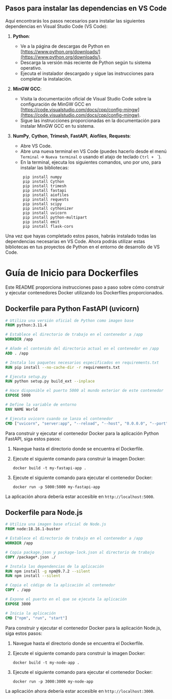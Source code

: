 ## Pasos para instalar las dependencias en VS Code

Aquí encontrarás los pasos necesarios para instalar las siguientes dependencias en Visual Studio Code (VS Code):

1. **Python**: 
   - Ve a la página de descargas de Python en [https://www.python.org/downloads/](https://www.python.org/downloads/).
   - Descarga la versión más reciente de Python según tu sistema operativo.
   - Ejecuta el instalador descargado y sigue las instrucciones para completar la instalación.

2. **MinGW GCC**:
   - Visita la documentación oficial de Visual Studio Code sobre la configuración de MinGW GCC en [https://code.visualstudio.com/docs/cpp/config-mingw](https://code.visualstudio.com/docs/cpp/config-mingw).
   - Sigue las instrucciones proporcionadas en la documentación para instalar MinGW GCC en tu sistema.

3. **NumPy**, **Cython**, **Trimesh**, **FastAPI**, **Aiofiles**, **Requests**:
   - Abre VS Code.
   - Abre una nueva terminal en VS Code (puedes hacerlo desde el menú `Terminal` -> `Nueva terminal` o usando el atajo de teclado `Ctrl + ` `).
   - En la terminal, ejecuta los siguientes comandos, uno por uno, para instalar las bibliotecas:
     ```
      pip install numpy
      pip install Cython
      pip install trimesh
      pip install fastapi
      pip install aiofiles
      pip install requests
      pip install scipy
      pip install cythonizer
      pip install uvicorn
      pip install python-multipart
      pip install emit
      pip install flask-cors

     ```

Una vez que hayas completado estos pasos, habrás instalado todas las dependencias necesarias en VS Code. Ahora podrás utilizar estas bibliotecas en tus proyectos de Python en el entorno de desarrollo de VS Code.


# Guía de Inicio para Dockerfiles

Este README proporciona instrucciones paso a paso sobre cómo construir y ejecutar contenedores Docker utilizando los Dockerfiles proporcionados.

## Dockerfile para Python FastAPI (uvicorn)

```Dockerfile
# Utiliza una versión oficial de Python como imagen base
FROM python:3.11.4

# Establece el directorio de trabajo en el contenedor a /app
WORKDIR /app

# Añade el contenido del directorio actual en el contenedor en /app
ADD . /app

# Instala los paquetes necesarios especificados en requirements.txt
RUN pip install --no-cache-dir -r requirements.txt

# Ejecuta setup.py
RUN python setup.py build_ext --inplace

# Hace disponible el puerto 5000 al mundo exterior de este contenedor
EXPOSE 5000

# Define la variable de entorno
ENV NAME World

# Ejecuta uvicorn cuando se lanza el contenedor
CMD ["uvicorn", "server:app", "--reload", "--host", "0.0.0.0", "--port", "5000"]
```

Para construir y ejecutar el contenedor Docker para la aplicación Python FastAPI, siga estos pasos:

1. Navegue hasta el directorio donde se encuentra el Dockerfile.

2. Ejecute el siguiente comando para construir la imagen Docker:

    ```
    docker build -t my-fastapi-app .
    ```

3. Ejecute el siguiente comando para ejecutar el contenedor Docker:

    ```
    docker run -p 5000:5000 my-fastapi-app
    ```

La aplicación ahora debería estar accesible en `http://localhost:5000`.

## Dockerfile para Node.js

```Dockerfile
# Utiliza una imagen base oficial de Node.js
FROM node:18.16.1-buster

# Establece el directorio de trabajo en el contenedor a /app
WORKDIR /app

# Copia package.json y package-lock.json al directorio de trabajo
COPY /package*.json ./

# Instala las dependencias de la aplicación
RUN npm install -g npm@9.7.2 --silent
RUN npm install --silent

# Copia el código de la aplicación al contenedor
COPY . /app

# Expone el puerto en el que se ejecuta la aplicación
EXPOSE 3000

# Inicia la aplicación
CMD ["npm", "run", "start"]

```

Para construir y ejecutar el contenedor Docker para la aplicación Node.js, siga estos pasos:

1. Navegue hasta el directorio donde se encuentra el Dockerfile.

2. Ejecute el siguiente comando para construir la imagen Docker:

    ```
    docker build -t my-node-app .
    ```

3. Ejecute el siguiente comando para ejecutar el contenedor Docker:

    ```
    docker run -p 3000:3000 my-node-app
    ```

La aplicación ahora debería estar accesible en `http://localhost:3000`.

